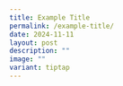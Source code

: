 ```yaml
---
title: Example Title
permalink: /example-title/
date: 2024-11-11
layout: post
description: ""
image: ""
variant: tiptap
---
```

